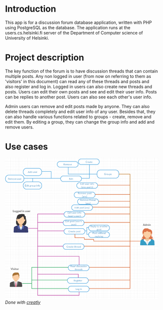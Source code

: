 # Introduction

This app is for a discussion forum database application, written with PHP using PostgreSQL as the database. The application runs at the users.cs.helsinki.fi server of the Department of Computer science of University of Helsinki.

# Project description

The key function of the forum is to have discussion threads that can contain multiple posts. Any non logged in user (from now on referring to them as 'visitors' in this document) can read any of these threads and posts and also register and log in. Logged in users can also create new threads and posts. Users can edit their own posts and see and edit their user info. Posts can be replies to another post. Users can also see each other's user info.

Admin users can remove and edit posts made by anyone. They can also delete threads completely and edit user info of any user. Besides that, they can also handle various functions related to groups - create, remove and edit them. By editing a group, they can change the group info and add and remove users.

# Use cases

![Use cases](./use_case_diagram.png)
_Done with [creatly](http://creately.com/)_
